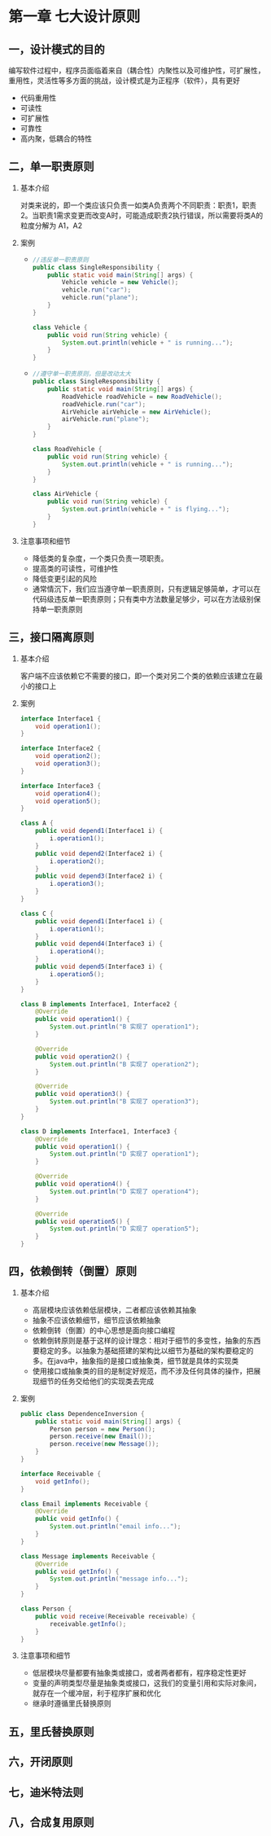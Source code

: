 # 第一章 七大设计原则

## 一，设计模式的目的

编写软件过程中，程序员面临着来自（耦合性）内聚性以及可维护性，可扩展性，重用性，灵活性等多方面的挑战，设计模式是为正程序（软件），具有更好

- 代码重用性
- 可读性
- 可扩展性
- 可靠性
- 高内聚，低耦合的特性

## 二，单一职责原则

1. 基本介绍

   对类来说的，即一个类应该只负责一如类A负责两个不同职责：职责1，职责2。当职责1需求变更而改变A时，可能造成职责2执行错误，所以需要将类A的粒度分解为 A1，A2

2. 案例

   - ```java
     //违反单一职责原则
     public class SingleResponsibility {
         public static void main(String[] args) {
             Vehicle vehicle = new Vehicle();
             vehicle.run("car");
             vehicle.run("plane");
         }
     }
     
     class Vehicle {
         public void run(String vehicle) {
             System.out.println(vehicle + " is running...");
         }
     }
     ```

   - ```java
     //遵守单一职责原则，但是改动太大
     public class SingleResponsibility {
         public static void main(String[] args) {
             RoadVehicle roadVehicle = new RoadVehicle();
             roadVehicle.run("car");
             AirVehicle airVehicle = new AirVehicle();
             airVehicle.run("plane");
         }
     }
     
     class RoadVehicle {
         public void run(String vehicle) {
             System.out.println(vehicle + " is running...");
         }
     }
     
     class AirVehicle {
         public void run(String vehicle) {
             System.out.println(vehicle + " is flying...");
         }
     }
     ```

3. 注意事项和细节
   - 降低类的复杂度，一个类只负责一项职责。
   - 提高类的可读性，可维护性
   - 降低变更引起的风险
   - 通常情沉下，我们应当遵守单一职责原则，只有逻辑足够简单，才可以在代码级违反单一职责原则；只有类中方法数量足够少，可以在方法级别保持单一职责原则

## 三，接口隔离原则

1. 基本介绍

   客户端不应该依赖它不需要的接口，即一个类对另二个类的依赖应该建立在最小的接口上

2. 案例

   ```java
   interface Interface1 {
       void operation1();
   }
   
   interface Interface2 {
       void operation2();
       void operation3();
   }
   
   interface Interface3 {
       void operation4();
       void operation5();
   }
   
   class A {
       public void depend1(Interface1 i) {
           i.operation1();
       }
       public void depend2(Interface2 i) {
           i.operation2();
       }
       public void depend3(Interface2 i) {
           i.operation3();
       }
   }
   
   class C {
       public void depend1(Interface1 i) {
           i.operation1();
       }
       public void depend4(Interface3 i) {
           i.operation4();
       }
       public void depend5(Interface3 i) {
           i.operation5();
       }
   }
   
   class B implements Interface1, Interface2 {
       @Override
       public void operation1() {
           System.out.println("B 实现了 operation1");
       }
   
       @Override
       public void operation2() {
           System.out.println("B 实现了 operation2");
       }
   
       @Override
       public void operation3() {
           System.out.println("B 实现了 operation3");
       }
   }
   
   class D implements Interface1, Interface3 {
       @Override
       public void operation1() {
           System.out.println("D 实现了 operation1");
       }
   
       @Override
       public void operation4() {
           System.out.println("D 实现了 operation4");
       }
   
       @Override
       public void operation5() {
           System.out.println("D 实现了 operation5");
       }
   }
   ```

## 四，依赖倒转（倒置）原则

1. 基本介绍

   - 高层模块应该依赖低层模块，二者都应该依赖其抽象
   - 抽象不应该依赖细节，细节应该依赖抽象
   - 依赖倒转（倒置）的中心思想是面向接口编程
   - 依赖倒转原则是基于这样的设计理念：相对于细节的多变性，抽象的东西要稳定的多。以抽象为基础搭建的架构比以细节为基础的架构要稳定的多。在java中，抽象指的是接口或抽象类，细节就是具体的实现类
   - 使用接口或抽象类的目的是制定好规范，而不涉及任何具体的操作，把展现细节的任务交给他们的实现类去完成

2. 案例

   ```java
   public class DependenceInversion {
       public static void main(String[] args) {
           Person person = new Person();
           person.receive(new Email());
           person.receive(new Message());
       }
   }
   
   interface Receivable {
       void getInfo();
   }
   
   class Email implements Receivable {
       @Override
       public void getInfo() {
           System.out.println("email info...");
       }
   }
   
   class Message implements Receivable {
       @Override
       public void getInfo() {
           System.out.println("message info...");
       }
   }
   
   class Person {
       public void receive(Receivable receivable) {
           receivable.getInfo();
       }
   }
   ```

3. 注意事项和细节

   - 低层模块尽量都要有抽象类或接口，或者两者都有，程序稳定性更好
   - 变量的声明类型尽量是抽象类或接口，这我们的变量引用和实际对象间，就存在一个缓冲层，利于程序扩展和优化
   - 继承时遵循里氏替换原则

## 五，里氏替换原则

## 六，开闭原则

## 七，迪米特法则

## 八，合成复用原则